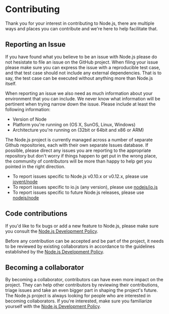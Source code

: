 # Contributing

Thank you for your interest in contributing to Node.js, there are multiple ways
and places you can contribute and we're here to help facilitate that.

## Reporting an Issue

If you have found what you believe to be an issue with Node.js please do not
hesistate to file an issue on the GitHub project. When filing your issue please
make sure you can express the issue with a reproducible test case, and that
test case should not include any external dependencies. That is to say, the
test case can be executed without anything more than Node.js itself.

When reporting an issue we also need as much information about your environment
that you can include. We never know what information will be pertinent when
trying narrow down the issue. Please include at least the following
information:

 * Version of Node
 * Platform you're running on (OS X, SunOS, Linux, Windows)
 * Architecture you're running on (32bit or 64bit and x86 or ARM)

The Node.js project is currently managed across a number of separate
Github repositories, each with their own separate Issues database. If
possible, please direct any issues you are reporting to the appropriate
repository but don't worry if things happen to get put in the wrong place,
the community of contributors will be more than happy to help get you
pointed in the right direction.

 * To report issues specific to Node.js v0.10.x or v0.12.x, please use
   [joyent/node](https://github.com/joyent/node/issues)
 * To report issues specific to io.js (any version), please use [nodejs/io.js](https://github.com/nodejs/io.js/issues)
 * To report issues specific to future Node.js releases, please use [nodejs/node](https://github.com/nodejs.node)

## Code contributions

If you'd like to fix bugs or add a new feature to Node.js, please make sure
you consult the [Node.js Development Policy](https://github.com/nodejs/dev-policy).

Before any contribution can be accepted and be part of the project, it needs
to be reviewed by existing collaborators in accordance to the guidelines
established by the [Node.js Development Policy](https://github.com/nodejs/dev-policy).

## Becoming a collaborator

By becoming a collaborator, contributors can have even more impact on the
project. They can help other contributors by reviewing their contributions,
triage issues and take an even bigger part in shaping the project's future.
The Node.js project is always looking for people who are interested in
becoming collaborators. If you're interested, make sure you familiarize
yourself with the [Node.js Development Policy](https://github.com/nodejs/dev-policy).
